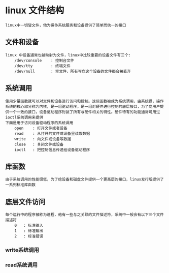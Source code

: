 # linux 文件结构

    linux中一切皆文件，他为操作系统服务和设备提供了简单而统一的接口

## 文件和设备

    linux 中设备通常也被映射为文件，linux中比较重要的设备文件有三个:
        /dev/console    : 控制台文件
        /dev/tty        : 终端文件
        /dev/null       : 空文件，所有写向这个设备的文件都会被丢弃

## 系统调用

    使用少量函数就可以对文件和设备进行访问和控制。这些函数被成为系统调用，由系统提，操作系统的核心部分称为内核，是一组驱动程序，是一组对硬件进行控制的底层接口，为了向用户提供一个一致的接口，设备驱动程序封装了所有与硬件相关的特性。硬件特有的功能通常可用过ioctl系统调用来提供
    下面是用于访问设备驱动程序的系统调用
        open    : 打开文件或者设备
        read    : 从打开的文件或设备里读取数据
        write   : 向文件或设备写数据
        close   : 关闭文件或设备
        ioctl   : 把控制信息传递给设备驱动程序

## 库函数

    由于系统调用的性能很低，为了给设备和磁盘文件提供一个更高层的接口，linux发行版提供了一系列标准库函数

## 底层文件访问

    每个运行中的程序被称为进程，他有一些与之关联的文件描述符，系统中一般会有以下三个文件描述符
        0   : 标准输入
        1   : 标准输出
        2   : 标准错误

### write系统调用

### read系统调用
